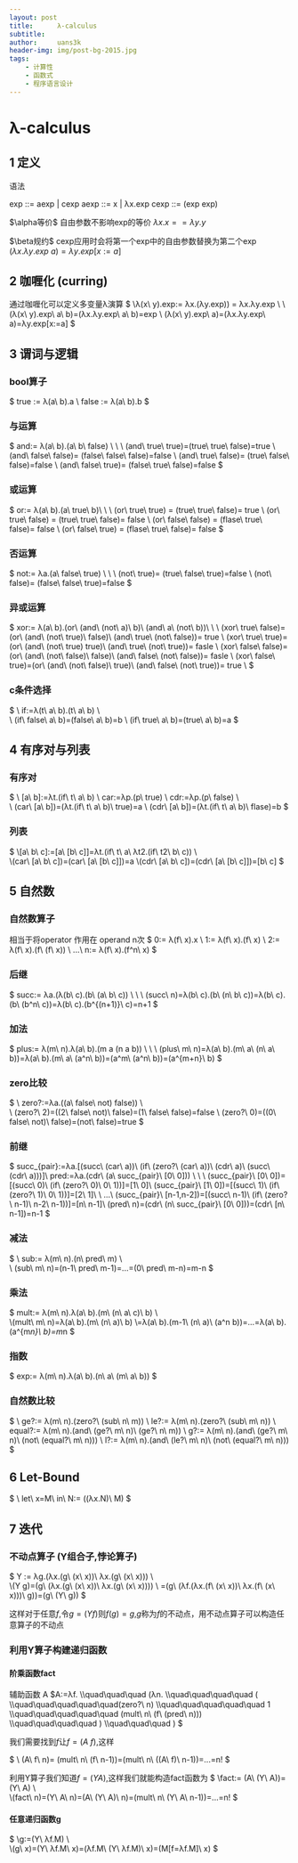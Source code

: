 ```yaml
---
layout: post
title:      λ-calculus
subtitle:   
author:     uans3k
header-img: img/post-bg-2015.jpg
tags:
    - 计算性
    - 函数式
    - 程序语言设计
---
```

# λ-calculus

## 1 定义
语法

exp ::= aexp | cexp
aexp ::= x | λx.exp
cexp ::= (exp exp)

$\alpha等价$
自由参数不影响exp的等价
$λx.x == λy.y$

$\beta规约$
cexp应用时会将第一个exp中的自由参数替换为第二个exp
$(λx.λy.exp\ a)=λy.exp[x:=a]$

## 2 咖喱化 (curring)
通过咖喱化可以定义多变量λ演算
$
\\λ(x\ y).exp:= λx.(λy.exp)) = λx.λy.exp
\ \\
(λ(x\ y).exp\ a\ b)=(λx.λy.exp\ a\ b)=exp
\\ (λ(x\ y).exp\ a)=(λx.λy.exp\ a)=λy.exp[x:=a]
$

## 3 谓词与逻辑
### bool算子
$
true := λ(a\ b).a \\
false := λ(a\ b).b
$

### 与运算
$
and:= λ(a\ b).(a\ b\ false) \\
\ \\
(and\ true\ true)=(true\ true\ false)=true \\
(and\ false\ false)= (false\ false\ false)=false \\
(and\ true\ false)= (true\ false\ false)=false \\
(and\ false\ true)= (false\ true\ false)=false
$

### 或运算
$
or:= λ(a\ b).(a\ true\ b)\\
\ \\
(or\ true\ true) = (true\ true\ false)= true \\
(or\ true\ false) = (true\ true\ false)= false \\
(or\ false\ false) = (flase\ true\ false)= false \\
(or\ false\ true) = (flase\ true\ false)= false 
$

### 否运算
$
not:= λa.(a\ false\ true) \\
\ \\
(not\ true)= (true\ false\ true)=false \\
(not\ false)= (false\ false\ true)=false 
$

### 异或运算
$
xor:= λ(a\ b).(or\ (and\ (not\ a)\ b)\ (and\ a\ (not\ b))\\
\ \\
(xor\ true\ false)=(or\ (and\ (not\ true)\ false)\ (and\ true\ (not\ false))= true  \\
(xor\ true\ true)=(or\ (and\ (not\ true) true)\ (and\ true\ (not\ true))= fasle \\
(xor\ false\ false)=(or\ (and\ (not\ false)\ false)\ (and\ false\ (not\ false))= fasle \\
(xor\ false\ true)=(or\ (and\ (not\ false)\ true)\ (and\ false\ (not\ true))= true \\
$

### c条件选择
$
\\ if:=λ(t\ a\ b).(t\ a\ b)
\\\
\\ (if\ false\ a\ b)=(false\ a\ b)=b
\\ (if\ true\ a\ b)=(true\ a\ b)=a
$

## 4 有序对与列表
### 有序对
$
\\ [a\ b]:=λt.(if\ t\ a\ b)
\\ car:=λp.(p\ true) 
\\ cdr:=λp.(p\ false)
\\\
\\ (car\ [a\ b])=(λt.(if\ t\ a\ b)\ true)=a 
\\ (cdr\ [a\ b])=(λt.(if\ t\ a\ b)\ flase)=b
$

### 列表
$
\\[a\ b\ c]:=[a\ [b\ c]]=λt.(if\ t\ a\ λt2.(if\ t2\ b\ c)) 
\\\
\\(car\ [a\ b\ c])=(car\ [a\ [b\ c]])=a
\\(cdr\ [a\ b\ c])=(cdr\ [a\ [b\ c]])=[b\ c]
$


## 5 自然数

### 自然数算子
相当于将operator 作用在 operand n次
$
0:= λ(f\ x).x \\
1:= λ(f\ x).(f\ x) \\
2:= λ(f\ x).(f\ (f\ x)) \\
...\\
n:= λ(f\ x).(f^n\ x)
$

### 后继
$
succ:= λa.(λ(b\ c).(b\ (a\ b\ c)) \\
\ \\
(succ\ n)=λ(b\ c).(b\ (n\ b\ c))=λ(b\ c).(b\ (b^n\ c))=λ(b\ c).(b^{(n+1)}\ c)=n+1
$

### 加法
$
plus:= λ(m\ n).λ(a\ b).(m a (n a b)) \\
\ \\
(plus\ m\ n)=λ(a\ b).(m\ a\ (n\ a\ b))=λ(a\ b).(m\ a\ (a^n\ b))=(a^m\ (a^n\ b))=(a^{m+n}\ b)
$

### zero比较
$
\\ zero?:=λa.((a\ false\ not) false))
\\\
\\ (zero?\ 2)=((2\ false\ not)\ false)=(1\ false\ false)=false
\\ (zero?\ 0)=((0\ false\ not)\ false)=(not\ false)=true
$

### 前继
$
succ_{pair}:=λa.[(succ\ (car\ a))\ (if\ (zero?\ (car\ a))\ (cdr\ a)\ (succ\ (cdr\ a)))]\\
pred:=λa.(cdr\ (a\ succ_{pair}\ [0\ 0])) \\
\ \\
(succ_{pair}\ [0\ 0])=[(succ\ 0)\ (if\ (zero?\ 0)\ 0\ 1))]=[1\ 0]\\
(succ_{pair}\ [1\ 0])=[(succ\ 1)\ (if\ (zero?\ 1)\ 0\ 1))]=[2\ 1]\\
\ ...\\
(succ_{pair}\ [n-1,n-2])=[(succ\ n-1)\ (if\ (zero?\ n-1)\ n-2\ n-1))]=[n\ n-1]\\
(pred\ n)=(cdr\ (n\ succ_{pair}\ [0\ 0]))=(cdr\ [n\ n-1])=n-1
$

### 减法
$
\\ sub:= λ(m\ n).(n\ pred\ m)
\\\
\\ (sub\ m\ n)=(n-1\ pred\ m-1)=...=(0\ pred\ m-n)=m-n
$

### 乘法
$
mult:= λ(m\ n).λ(a\ b).(m\ (n\ a\ c)\ b)
\\\
\\(mult\ m\ n)=λ(a\ b).(m\ (n\ a)\ b)
\\=λ(a\ b).(m-1\ (n\ a)\ (a^n b))=...=λ(a\ b).(a^{m*n}\ b)=m*n
$

### 指数
$
exp:= λ(m\ n).λ(a\ b).(n\ a\ (m\ a\ b))
$

### 自然数比较
$
\\ ge?:=  λ(m\ n).(zero?\ (sub\ n\ m))
\\ le?:=   λ(m\ n).(zero?\ (sub\ m\ n))
\\ equal?:= λ(m\ n).(and\ (ge?\ m\ n)\ (ge?\ n\ m)) 
\\ g?:= λ(m\ n).(and\ (ge?\ m\ n)\ (not\ (equal?\ m\ n)))
\\ l?:= λ(m\ n).(and\ (le?\ m\ n)\ (not\ (equal?\ m\ n)))
$

## 6 Let-Bound
$
\\ let\ x=M\ in\ N:= ((λx.N)\ M)
$

## 7 迭代
### 不动点算子 (Y组合子,悖论算子)
$
Y := λg.(λx.(g\ (x\ x))\ λx.(g\ (x\ x)))
\\\
\\(Y g)=(g\ (λx.(g\ (x\ x))\ λx.(g\ (x\ x))))
\\ =(g\ (λf.(λx.(f\ (x\ x))\ λx.(f\ (x\ x)))\ g))=(g\ (Y\ g))
$

这样对于任意$f$,令$g=(Y f)$则$f(g)=g$,$g$称为$f$的不动点，用不动点算子可以构造任意算子的不动点

### 利用Y算子构建递归函数

#### 阶乘函数fact
辅助函数 A
$A:=λf.
\\\quad\quad\quad (λn.
\\\quad\quad\quad\quad (
\\\quad\quad\quad\quad\quad(zero?\ n)
\\\quad\quad\quad\quad\quad 1
\\\quad\quad\quad\quad\quad (mult\ n\ (f\ (pred\ n)))
\\\quad\quad\quad\quad )
\\\quad\quad\quad )
$

我们需要找到$f$让$f=(A\ f)$,这样

$
\\ (A\ f\ n)= (mult\ n\ (f\ n-1))=(mult\ n\ ((A\ f)\ n-1))=...=n!
$

利用Y算子我们知道$f=(Y A)$,这样我们就能构造fact函数为
$
\\fact:= (A\ (Y\ A))=(Y\ A)
\\\
\\(fact\ n)=(Y\ A\ n)=(A\ (Y\ A)\ n)=(mult\ n\ (Y\ A\ n-1))=...=n!
$

#### 任意递归函数g
$
\\g:=(Y\ λf.M)
\\\
\\(g\ x)=(Y\ λf.M\ x)=(λf.M\ (Y\ λf.M)\ x)=(M[f=λf.M]\ x)
$